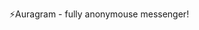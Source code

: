⚡Auragram - fully anonymouse messenger!

<!---
Wooder81/Wooder81 is a ✨ special ✨ repository because its `README.md` (this file) appears on your GitHub profile.
You can click the Preview link to take a look at your changes.
--->

